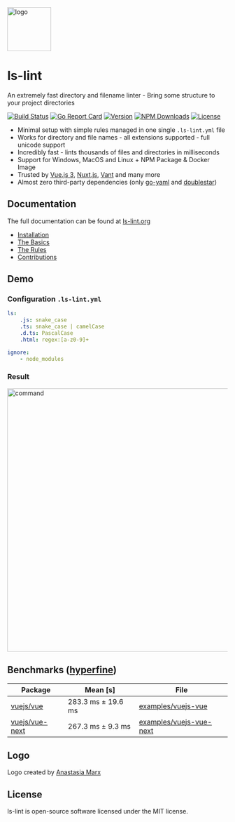 <img width="100" src="https://raw.githubusercontent.com/loeffel-io/ls-lint/master/ls-lint.png" alt="logo">

# ls-lint

An extremely fast directory and filename linter - Bring some structure to your project directories

[![Build Status](http://ci.loeffel.io/api/badges/loeffel-io/ls-lint/status.svg)](http://ci.loeffel.io/loeffel-io/ls-lint)
[![Go Report Card](https://goreportcard.com/badge/github.com/loeffel-io/ls-lint)](https://goreportcard.com/report/github.com/loeffel-io/ls-lint)
<a href="https://www.npmjs.com/package/@ls-lint/ls-lint"><img src="https://img.shields.io/npm/v/@ls-lint/ls-lint.svg?sanitize=true" alt="Version"></a>
<a href="https://www.npmjs.com/package/@ls-lint/ls-lint"><img src="https://img.shields.io/npm/dm/@ls-lint/ls-lint?label=npm%20downloads" alt="NPM Downloads"></a>
<a href="https://www.npmjs.com/package/@ls-lint/ls-lint"><img src="https://img.shields.io/npm/l/@ls-lint/ls-lint.svg?sanitize=true" alt="License"></a>

- Minimal setup with simple rules managed in one single `.ls-lint.yml` file
- Works for directory and file names - all extensions supported - full unicode support
- Incredibly fast - lints thousands of files and directories in milliseconds
- Support for Windows, MacOS and Linux + NPM Package & Docker Image
- Trusted by [Vue.js 3](https://github.com/vuejs/vue-next), [Nuxt.js](https://github.com/nuxt/nuxt.js), [Vant](https://github.com/youzan/vant) and many more
- Almost zero third-party dependencies (only [go-yaml](https://github.com/go-yaml/yaml) and [doublestar](https://github.com/bmatcuk/doublestar))

## Documentation

The full documentation can be found at [ls-lint.org](https://ls-lint.org)

- [Installation](https://ls-lint.org/1.x/getting-started/installation.html#curl)
- [The Basics](https://ls-lint.org/1.x/configuration/the-basics.html)
- [The Rules](https://ls-lint.org/1.x/configuration/the-basics.html)
- [Contributions](https://ls-lint.org/1.x/prologue/contributions.html)

## Demo

### Configuration `.ls-lint.yml`

```yaml
ls: 
    .js: snake_case
    .ts: snake_case | camelCase
    .d.ts: PascalCase
    .html: regex:[a-z0-9]+

ignore:
    - node_modules
```

### Result

<img src="https://i.imgur.com/pxXkYcl.gif" alt="command" width="600">

## Benchmarks ([hyperfine](https://github.com/sharkdp/hyperfine))

| Package                                              | Mean [s]            | File                                                                                                              | 
| ---------------------------------------------------- | ------------------- | ----------------------------------------------------------------------------------------------------------------- |
| [vuejs/vue](https://github.com/vuejs/vue)            | 283.3 ms ± 19.6 ms  | [examples/vuejs-vue](https://github.com/loeffel-io/ls-lint/tree/master/examples/vuejs-vue/.ls-lint.yml)           |
| [vuejs/vue-next](https://github.com/vuejs/vue-next)  | 267.3 ms ±   9.3 ms | [examples/vuejs-vue-next](https://github.com/loeffel-io/ls-lint/tree/master/examples/vuejs-vue-next/.ls-lint.yml) |

## Logo

Logo created by [Anastasia Marx](https://www.behance.net/AnastasiaMarx)

## License

ls-lint is open-source software licensed under the MIT license.
